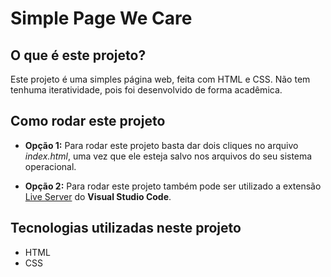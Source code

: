 # Simple Page We Care

## O que é este projeto?
Este projeto é uma simples página web, feita com HTML e CSS. Não tem tenhuma iteratividade, pois foi desenvolvido de forma acadêmica.

## Como rodar este projeto
- **Opção 1:** Para rodar este projeto basta dar dois cliques no arquivo *index.html*, uma vez que ele esteja salvo nos arquivos do seu sistema operacional.

- **Opção 2:** Para rodar este projeto também pode ser utilizado a extensão [Live Server](https://marketplace.visualstudio.com/items?itemName=ritwickdey.LiveServer) do **Visual Studio Code**.

## Tecnologias utilizadas neste projeto
- HTML
- CSS
